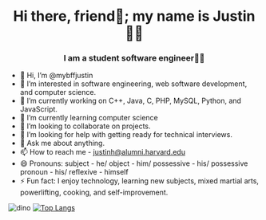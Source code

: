 <h1 align="center">Hi there, friend👋; my name is Justin👨‍💻</h1>
<h3 align="center">I am a student software engineer👨‍🎓</h3>

- 👋 Hi, I’m @mybffjustin
- 👀 I’m interested in software engineering, web software development, and computer science.
- 🔭 I’m currently working on C++, Java, C, PHP, MySQL, Python, and JavaScript.
- 🌱 I’m currently learning computer science
- 💞️ I’m looking to collaborate on projects.
- 🤔 I’m looking for help with getting ready for technical interviews.
- 💬 Ask me about anything.
- 📫 How to reach me - justinh@alumni.harvard.edu
- 😄 Pronouns: subject - he/ object - him/ possessive - his/ possessive pronoun - his/ reflexive - himself
- ⚡ Fun fact: I enjoy technology, learning new subjects, mixed martial arts, powerlifting, cooking, and self-improvement.

<!---
mybffjustin/mybffjustin is a ✨ special ✨ repository because its `README.md` (this file) appears on your GitHub profile.
You can click the Preview link to take a look at your changes.
--->
![dino](https://user-images.githubusercontent.com/105669193/170132808-d2360ee4-139e-4059-a47d-ebf932120ead.gif)
[![Top Langs](https://github-readme-stats.vercel.app/api/top-langs/?username=mybffjustin&theme=shades-of-purple&langs_count=10)](https://github.com/mybffjustin/github-readme-stats)
